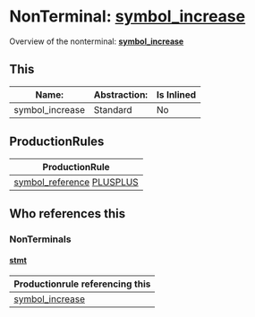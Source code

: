 # NonTerminal: **[symbol_increase](./symbol_increase.md)**

Overview of the nonterminal: **[symbol_increase](./symbol_increase.md)**



## This

| Name:                | Abstraction:    | Is Inlined |
| -------------------- | --------------- | ---------- |
| symbol_increase | Standard | No |



## ProductionRules

| ProductionRule |
| ---- |
| [symbol_reference](./symbol_reference.md) [PLUSPLUS](./../Lexicon/PLUSPLUS.md)  |




## Who references this

### NonTerminals


#### [stmt](./../Grammar/stmt.md)

| Productionrule referencing this                      |
| ---------------------------------------------------- |
| [symbol_increase](./symbol_increase.md)  |



